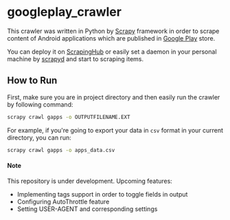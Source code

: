 # googleplay_crawler
This crawler was written in Python by [Scrapy](https://scrapy.org/) framework in order to scrape content of Android applications which
are published in [Google Play](https://play.google.com/store/apps) store.

You can deploy it on [ScrapingHub](scrapinghub.com) or easily set a daemon in your personal machine by [scrapyd](https://github.com/scrapy/scrapyd)
and start to scraping items.

## How to Run
First, make sure you are in project directory and then easily run the crawler by following command:

```bash
scrapy crawl gapps -o OUTPUTFILENAME.EXT
```
For example, if you're going to export your data in `csv` format in your current directory, you can run:
```bash
scrapy crawl gapps -o apps_data.csv
```

#### Note
This repository is under development. 
Upcoming features:
 - Implementing tags support in order to toggle fields in output
 - Configuring AutoThrottle feature
 - Setting USER-AGENT and corresponding settings
